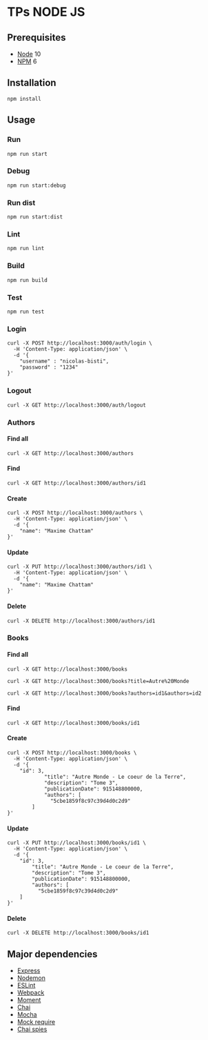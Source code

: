 # TPs NODE JS

## Prerequisites
- [Node][1] 10
- [NPM][2] 6

## Installation

```
npm install
```

## Usage

### Run
```
npm run start
```

### Debug
```
npm run start:debug
```

### Run dist
```
npm run start:dist
```

### Lint
```
npm run lint
```

### Build
```
npm run build
```

### Test
```
npm run test
```

### Login
```
curl -X POST http://localhost:3000/auth/login \
  -H 'Content-Type: application/json' \
  -d '{
	"username" : "nicolas-bisti",
	"password" : "1234"
}'
```

### Logout
```
curl -X GET http://localhost:3000/auth/logout
```

### Authors

#### Find all
```
curl -X GET http://localhost:3000/authors
```

#### Find
```
curl -X GET http://localhost:3000/authors/id1
```

#### Create
```
curl -X POST http://localhost:3000/authors \
  -H 'Content-Type: application/json' \
  -d '{
    "name": "Maxime Chattam"
}'
```

#### Update
```
curl -X PUT http://localhost:3000/authors/id1 \
  -H 'Content-Type: application/json' \
  -d '{
    "name": "Maxime Chattam"
}'
```

#### Delete
```
curl -X DELETE http://localhost:3000/authors/id1
```

### Books

#### Find all
```
curl -X GET http://localhost:3000/books
```

```
curl -X GET http://localhost:3000/books?title=Autre%20Monde
```

```
curl -X GET http://localhost:3000/books?authors=id1&authors=id2
```

#### Find
```
curl -X GET http://localhost:3000/books/id1
```

#### Create
```
curl -X POST http://localhost:3000/books \
  -H 'Content-Type: application/json' \
  -d '{
    "id": 3,
            "title": "Autre Monde - Le coeur de la Terre",
            "description": "Tome 3",
            "publicationDate": 915148800000,
            "authors": [
              "5cbe1859f8c97c39d4d0c2d9"
        ]
}'
```

#### Update
```
curl -X PUT http://localhost:3000/books/id1 \
  -H 'Content-Type: application/json' \
  -d '{
	"id": 3,
        "title": "Autre Monde - Le coeur de la Terre",
        "description": "Tome 3",
        "publicationDate": 915148800000,
        "authors": [
          "5cbe1859f8c97c39d4d0c2d9"
    ]
}'
```

#### Delete
```
curl -X DELETE http://localhost:3000/books/id1
```

## Major dependencies
- [Express][3]
- [Nodemon][4]
- [ESLint][5]
- [Webpack][6]
- [Moment][7]
- [Chai][8]
- [Mocha][9]
- [Mock require][10]
- [Chai spies][11]


[1]: https://nodejs.org/en/download/
[2]: https://www.npmjs.com/get-npm
[3]: http://expressjs.com/en/guide/routing.html
[4]: https://github.com/remy/nodemon
[5]: https://eslint.org/docs/user-guide/command-line-interface
[6]: https://webpack.js.org/concepts
[7]: http://momentjs.com
[8]: https://www.chaijs.com/
[9]: https://mochajs.org/
[10]: https://www.npmjs.com/package/mock-require
[11]: https://www.chaijs.com/plugins/chai-spies/
